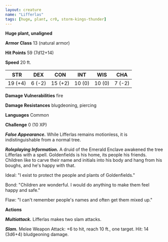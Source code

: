 ```yaml
---
layout: creature
name: "Lifferlas"
tags: [huge, plant, cr0, storm-kings-thunder]
---
```


**Huge plant, unaligned**

**Armor Class** 13 (natural armor)

**Hit Points** 59 (7d12+14)

**Speed** 20 ft.

|   STR   |   DEX   |   CON   |   INT   |   WIS   |   CHA   |
|:-----:|:-----:|:-----:|:-----:|:-----:|:-----:|
| 19 (+4) | 6 (-2) | 15 (+2) | 10 (0) | 10 (0) | 7 (-2) |

**Damage Vulnerabilities** fire

**Damage Resistances** blugdeoning, piercing

**Languages** Common

**Challenge** 0 (10 XP)

***False Appearance.*** While Lifferlas remains motionless, it is indistinguishable from a normal tree.

***Roleplaying Information.*** A druid of the Emerald Enclave awakened the tree Lifferlas with a spell. Goldenfields is his home, its people his friends. Children like to carve their name and initials into his body and hang from his boughs, and he's happy with that.

Ideal: "I exist to protect the people and plants of Goldenfields."

Bond: "Children are wonderful. I would do anything to make them feel happy and safe."

Flaw: "I can't remember people's names and often get them mixed up."

**Actions**

***Multiattack.*** Lifferlas makes two slam attacks.

***Slam.*** Melee Weapon Attack: +6 to hit, reach 10 ft., one target. Hit: 14 (3d6+4) bludgeoning damage.

